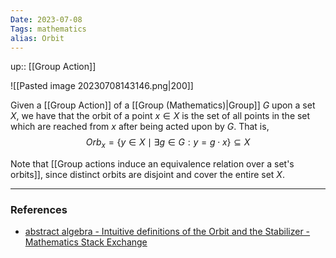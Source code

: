 ```yaml
---
Date: 2023-07-08
Tags: mathematics
alias: Orbit
---
```

up:: [[Group Action]]

![[Pasted image 20230708143146.png|200]]

Given a [[Group Action]] of a [[Group (Mathematics)|Group]] $G$ upon a set $X$, we have that the orbit of a point $x \in X$ is the set of all points in the set which are reached from $x$ after being acted upon by $G$. That is,
$$
Orb_x = \{y \in X \mid \exists g \in G :y = g \cdot x\} \subseteq X
$$

Note that [[Group actions induce an equivalence relation over a set's orbits]], since distinct orbits are disjoint and cover the entire set $X$.

---
### References
- [abstract algebra - Intuitive definitions of the Orbit and the Stabilizer - Mathematics Stack Exchange](https://math.stackexchange.com/questions/253179/intuitive-definitions-of-the-orbit-and-the-stabilizer)